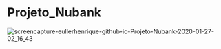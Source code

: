 # Projeto_Nubank



![screencapture-eullerhenrique-github-io-Projeto-Nubank-2020-01-27-02_16_43](https://user-images.githubusercontent.com/48317736/73151724-2efae000-40ab-11ea-85e3-968d164aa622.png)
